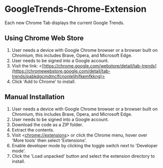 # GoogleTrends-Chrome-Extension

Each new Chrome Tab displays the current Google Trends.

## Using Chrome Web Store
1. User needs a device with Google Chrome browser or a browser built on Chromium, this includes Brave, Opera, and Microsoft Edge.
2. User needs to be signed into a Google account.
3. Visit the link:
   <[https://chrome.google.com/webstore/detail/tab-trends](https://chromewebstore.google.com/detail/tab-trends/pabkdgcmdmclfcnonleljhjfkemfkkng)>
4. Click 'Add to Chrome' to install.

## Manual Installation
1. User needs a device with Google Chrome browser or a browser built on Chromium, this includes Brave, Opera, and Microsoft Edge.
2. User needs to be signed into a Google account.
3. Download the code as a ZIP folder.
4. Extract the contents.
5. Visit <[chrome://extensions](chrome://extensions)> or click the Chrome menu, hover over 'More tools' then select 'Extensions'.
6. Enable developer mode by clicking the toggle switch next to 'Developer mode'.
7. Click the 'Load unpacked' button and select the extension directory to install.
